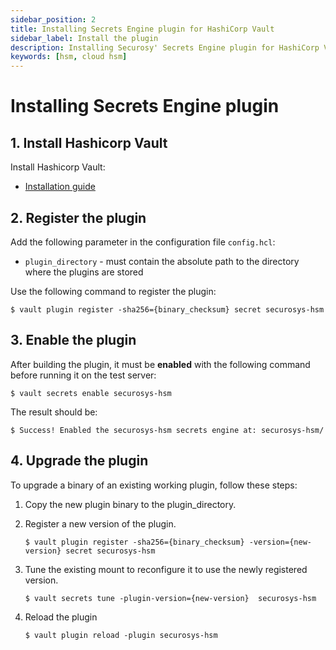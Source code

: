 ```yaml
---
sidebar_position: 2
title: Installing Secrets Engine plugin for HashiCorp Vault
sidebar_label: Install the plugin
description: Installing Securosy' Secrets Engine plugin for HashiCorp Vault
keywords: [hsm, cloud hsm]
---
```


# Installing Secrets Engine plugin

## 1. Install Hashicorp Vault

Install Hashicorp Vault:
- [Installation guide](../../hc_vault/category/installation)

## 2. Register the plugin
Add the following parameter in the configuration file `config.hcl`:
- `plugin_directory` - must contain the absolute path to the directory where the plugins are stored 

Use the following command to register the plugin:
```shell
$ vault plugin register -sha256={binary_checksum} secret securosys-hsm
```

## 3. Enable the plugin

After building the plugin, it must be **enabled** with the following command before running it on the test server:
```shell
$ vault secrets enable securosys-hsm
```
The result should be:
```shell
$ Success! Enabled the securosys-hsm secrets engine at: securosys-hsm/
```


## 4. Upgrade the plugin

To upgrade a binary of an existing working plugin, follow these steps:
1) Copy the new plugin binary to the plugin_directory.

1) Register a new version of the plugin.
    ```shell
    $ vault plugin register -sha256={binary_checksum} -version={new-version} secret securosys-hsm
    ```

1) Tune the existing mount to reconfigure it to use the newly registered version.
    ```shell
    $ vault secrets tune -plugin-version={new-version}  securosys-hsm
    ```

1) Reload the plugin
    ```shell
    $ vault plugin reload -plugin securosys-hsm
    ```

